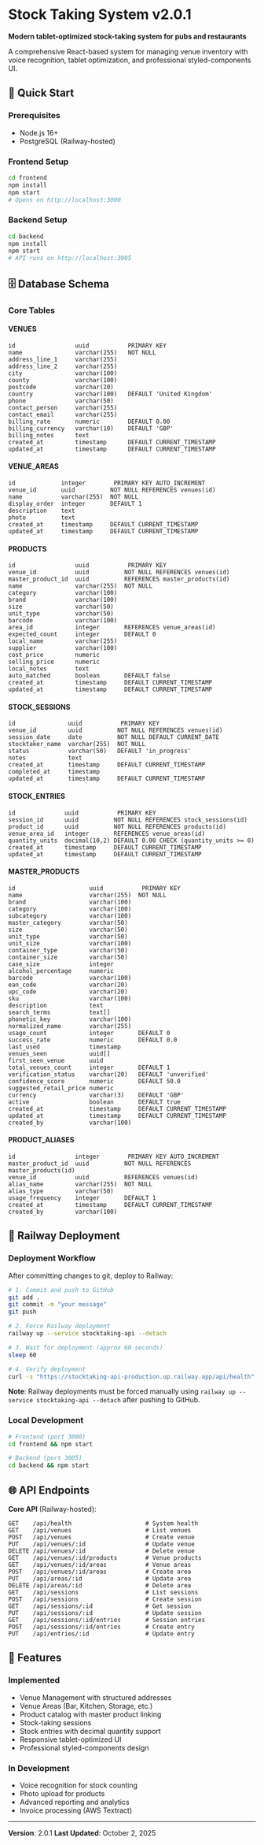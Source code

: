 # Stock Taking System v2.0.1

**Modern tablet-optimized stock-taking system for pubs and restaurants**

A comprehensive React-based system for managing venue inventory with voice recognition, tablet optimization, and professional styled-components UI.

## 🚀 Quick Start

### Prerequisites
- Node.js 16+
- PostgreSQL (Railway-hosted)

### Frontend Setup
```bash
cd frontend
npm install
npm start
# Opens on http://localhost:3000
```

### Backend Setup
```bash
cd backend
npm install
npm start
# API runs on http://localhost:3005
```

## 🗄️ Database Schema

### Core Tables

#### VENUES
```
id                 uuid           PRIMARY KEY
name               varchar(255)   NOT NULL
address_line_1     varchar(255)
address_line_2     varchar(255)
city               varchar(100)
county             varchar(100)
postcode           varchar(20)
country            varchar(100)   DEFAULT 'United Kingdom'
phone              varchar(50)
contact_person     varchar(255)
contact_email      varchar(255)
billing_rate       numeric        DEFAULT 0.00
billing_currency   varchar(10)    DEFAULT 'GBP'
billing_notes      text
created_at         timestamp      DEFAULT CURRENT_TIMESTAMP
updated_at         timestamp      DEFAULT CURRENT_TIMESTAMP
```

#### VENUE_AREAS
```
id             integer        PRIMARY KEY AUTO_INCREMENT
venue_id       uuid          NOT NULL REFERENCES venues(id)
name           varchar(255)  NOT NULL
display_order  integer       DEFAULT 1
description    text
photo          text
created_at     timestamp     DEFAULT CURRENT_TIMESTAMP
updated_at     timestamp     DEFAULT CURRENT_TIMESTAMP
```

#### PRODUCTS
```
id                 uuid           PRIMARY KEY
venue_id           uuid          NOT NULL REFERENCES venues(id)
master_product_id  uuid          REFERENCES master_products(id)
name               varchar(255)  NOT NULL
category           varchar(100)
brand              varchar(100)
size               varchar(50)
unit_type          varchar(50)
barcode            varchar(100)
area_id            integer       REFERENCES venue_areas(id)
expected_count     integer       DEFAULT 0
local_name         varchar(255)
supplier           varchar(100)
cost_price         numeric
selling_price      numeric
local_notes        text
auto_matched       boolean       DEFAULT false
created_at         timestamp     DEFAULT CURRENT_TIMESTAMP
updated_at         timestamp     DEFAULT CURRENT_TIMESTAMP
```

#### STOCK_SESSIONS
```
id               uuid           PRIMARY KEY
venue_id         uuid          NOT NULL REFERENCES venues(id)
session_date     date          NOT NULL DEFAULT CURRENT_DATE
stocktaker_name  varchar(255)  NOT NULL
status           varchar(50)   DEFAULT 'in_progress'
notes            text
created_at       timestamp     DEFAULT CURRENT_TIMESTAMP
completed_at     timestamp
updated_at       timestamp     DEFAULT CURRENT_TIMESTAMP
```

#### STOCK_ENTRIES
```
id              uuid           PRIMARY KEY
session_id      uuid          NOT NULL REFERENCES stock_sessions(id)
product_id      uuid          NOT NULL REFERENCES products(id)
venue_area_id   integer       REFERENCES venue_areas(id)
quantity_units  decimal(10,2) DEFAULT 0.00 CHECK (quantity_units >= 0)
created_at      timestamp     DEFAULT CURRENT_TIMESTAMP
updated_at      timestamp     DEFAULT CURRENT_TIMESTAMP
```

#### MASTER_PRODUCTS
```
id                     uuid           PRIMARY KEY
name                   varchar(255)  NOT NULL
brand                  varchar(100)
category               varchar(100)
subcategory            varchar(100)
master_category        varchar(50)
size                   varchar(50)
unit_type              varchar(50)
unit_size              varchar(100)
container_type         varchar(50)
container_size         varchar(50)
case_size              integer
alcohol_percentage     numeric
barcode                varchar(100)
ean_code               varchar(20)
upc_code               varchar(20)
sku                    varchar(100)
description            text
search_terms           text[]
phonetic_key           varchar(100)
normalized_name        varchar(255)
usage_count            integer       DEFAULT 0
success_rate           numeric       DEFAULT 0.0
last_used              timestamp
venues_seen            uuid[]
first_seen_venue       uuid
total_venues_count     integer       DEFAULT 1
verification_status    varchar(20)   DEFAULT 'unverified'
confidence_score       numeric       DEFAULT 50.0
suggested_retail_price numeric
currency               varchar(3)    DEFAULT 'GBP'
active                 boolean       DEFAULT true
created_at             timestamp     DEFAULT CURRENT_TIMESTAMP
updated_at             timestamp     DEFAULT CURRENT_TIMESTAMP
created_by             varchar(100)
```

#### PRODUCT_ALIASES
```
id                 integer        PRIMARY KEY AUTO_INCREMENT
master_product_id  uuid          NOT NULL REFERENCES master_products(id)
venue_id           uuid          REFERENCES venues(id)
alias_name         varchar(255)  NOT NULL
alias_type         varchar(50)
usage_frequency    integer       DEFAULT 1
created_at         timestamp     DEFAULT CURRENT_TIMESTAMP
created_by         varchar(100)
```

## 🚀 Railway Deployment

### Deployment Workflow

After committing changes to git, deploy to Railway:

```bash
# 1. Commit and push to GitHub
git add .
git commit -m "your message"
git push

# 2. Force Railway deployment
railway up --service stocktaking-api --detach

# 3. Wait for deployment (approx 60 seconds)
sleep 60

# 4. Verify deployment
curl -s "https://stocktaking-api-production.up.railway.app/api/health"
```

**Note**: Railway deployments must be forced manually using `railway up --service stocktaking-api --detach` after pushing to GitHub.

### Local Development

```bash
# Frontend (port 3000)
cd frontend && npm start

# Backend (port 3005)
cd backend && npm start
```

## 🌐 API Endpoints

**Core API** (Railway-hosted):
```
GET    /api/health                     # System health
GET    /api/venues                     # List venues
POST   /api/venues                     # Create venue
PUT    /api/venues/:id                 # Update venue
DELETE /api/venues/:id                 # Delete venue
GET    /api/venues/:id/products        # Venue products
GET    /api/venues/:id/areas           # Venue areas
POST   /api/venues/:id/areas           # Create area
PUT    /api/areas/:id                  # Update area
DELETE /api/areas/:id                  # Delete area
GET    /api/sessions                   # List sessions
POST   /api/sessions                   # Create session
GET    /api/sessions/:id               # Get session
PUT    /api/sessions/:id               # Update session
GET    /api/sessions/:id/entries       # Session entries
POST   /api/sessions/:id/entries       # Create entry
PUT    /api/entries/:id                # Update entry
```

## 📱 Features

### Implemented
- Venue Management with structured addresses
- Venue Areas (Bar, Kitchen, Storage, etc.)
- Product catalog with master product linking
- Stock-taking sessions
- Stock entries with decimal quantity support
- Responsive tablet-optimized UI
- Professional styled-components design

### In Development
- Voice recognition for stock counting
- Photo upload for products
- Advanced reporting and analytics
- Invoice processing (AWS Textract)

---

**Version**: 2.0.1
**Last Updated**: October 2, 2025
